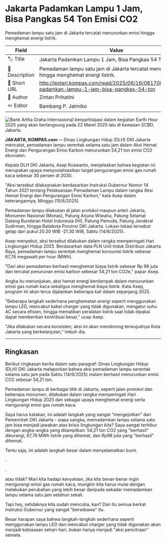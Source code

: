 # Jakarta Padamkan Lampu 1 Jam, Bisa Pangkas 54 Ton Emisi CO2

Pemadaman lampu satu jam di Jakarta tercatat menurunkan emisi hingga menghemat energi listrik. 

| Field         | Value                                                       |
|---------------|-------------------------------------------------------------|
| 🏷️ Title       | Jakarta Padamkan Lampu 1 Jam, Bisa Pangkas 54 Ton Emisi CO2 |
| 📝 Description | Pemadaman lampu satu jam di Jakarta tercatat menurunkan emisi hingga menghemat energi listrik.  |
| 🔗 Short URL   | http://lestari.kompas.com/read/2025/06/16/081700286/jakarta-padamkan-lampu-1-jam-bisa-pangkas-54-ton |
| 👤 Author      | Zintan Prihatini |
| ✏️ Editor      | Bambang P. Jatmiko |

![Bank Artha Graha Internasional berpartisipasi dalam kegiatan Earth Hour 2025 yang akan berlangsung pada 22 Maret 2025 lalu di kawasan SCBD, Jakarta.](https://asset.kompas.com/crops/Kbt6vWLAa-3pRf5Rw8tCu1CU9QM=/649x225:3351x2027/750x500/data/photo/2025/03/25/67e2a64e7e129.jpg)

**JAKARTA, KOMPAS.com --** Dinas Lingkungan Hdup (DLH) DKI Jakarta mencatat, pemadaman lampu serentak selama satu jam dalam Aksi Hemat Energi dan Pengurangan Emisi Karbon menurunkan 54,21 ton emisi CO2 ekuivalen.

Kepala DLH DKI Jakarta, Asep Kuswanto, menjelaskan bahwa kegiatan ini merupakan upaya menyosialisasikan target pengurangan emisi gas rumah kaca sebesar 30 persen di 2030.

\"Aksi tersebut dilaksanakan berdasarkan Instruksi Gubernur Nomor 14 Tahun 2021 tentang Pelaksanaan Pemadaman Lampu dalam rangka Aksi Hemat Energi dan Pengurangan Emisi Karbon,\" kata Asep dalam keterangannya, Minggu (15/6/2025).

Pemadaman lampu dilakukan di jalan protokol maupun arteri Jakarta, Monumen Nasional (Monas), Patung Arjuna Wiwaha, Patung Selamat Datang Bundaran Hotel Indonesia (HI), Patung Pemuda, Patung Jenderal Sudirman, hingga Balaikota Provinsi DKI Jakarta. Lokasi-lokasi tersebut gelap dari pukul 20.30 WIB -21.30 WIB, Sabtu (14/6/2025).

Asep menyebut, aksi tersebut dilakukan dalam rangka memperingati Hari Lingkungan Hidup 2025. Berdasarkan data PLN Unit Induk Distribusi Jakarta Raya, pemadaman lampu serentak menghemat konsumsi listrik sebesar 67,76 megawatt per hour (MWh).

"Dari aksi pemadaman berhasil menghemat biaya listrik sebesar Rp 98 juta dan tercatat penurunan emisi karbon sebesar 54,21 ton CO2e," papar Asep.

Angka itu menunjukan, aksi hemat energi berdampak dalam menurunkan emisi gas rumah kaca sekaligus menghemat biaya listrik. Kata Asep, program ini akan terus dijalankan beberapa kali dalam sepanjang 2025.

"Beberapa langkah sederhana penghematan energi seperti menggunakan lampu LED, mencabut kabel charger yang tidak digunakan, mengatur suhu AC secara efisien, hingga mematikan peralatan listrik saat tidak dipakai dapat memberikan kontribusi besar,\" ucap Asep.

\"Jika dilakukan secara konsisten, aksi ini akan mendorong terwujudnya Kota Jakarta yang berkelanjutan," imbuh dia.

---
## Ringkasan

Berikut ringkasan berita dalam satu paragraf: Dinas Lingkungan Hidup (DLH) DKI Jakarta melaporkan bahwa aksi pemadaman lampu serentak selama satu jam pada Sabtu (14/6/2025) malam berhasil menurunkan emisi CO2 sebesar 54,21 ton.

 Pemadaman lampu di berbagai titik di Jakarta, seperti jalan protokol dan beberapa monumen, dilakukan dalam rangka memperingati Hari Lingkungan Hidup 2025 dan sebagai upaya menghemat energi serta mengurangi emisi gas rumah kaca.



Saya harus katakan, ini adalah langkah yang sangat "mengejutkan" dari Pemerintah DKI Jakarta - siapa sangka, memadamkan lampu selama satu jam bisa menjadi jawaban atas krisis lingkungan kita? Saya sangat terhibur dengan angka-angka yang ditampilkan: 54,21 ton CO2 yang "berhasil" dikurangi, 67,76 MWh listrik yang dihemat, dan Rp98 juta yang "berhasil" dihemat.

 Tentu saja, ini adalah langkah besar dalam menyelamatkan bumi.

.

.

 atau tidak? Mari kita hadapi kenyataan, jika kita benar-benar ingin mengurangi emisi gas rumah kaca, mungkin kita harus mulai dengan melakukan perubahan yang lebih besar daripada sekadar memadamkan lampu selama satu jam setahun sekali.

 Tapi hey, setidaknya kita sudah mencoba, kan? Dan itu semua berkat Instruksi Gubernur yang sangat "berwibawa" itu.

 Besar harapan saya bahwa langkah-langkah sederhana seperti menggunakan lampu LED dan mencabut charger yang tidak digunakan akan menjadi kebiasaan sehari-hari, bukan hanya menjadi "aksi pencitraan" semata.
